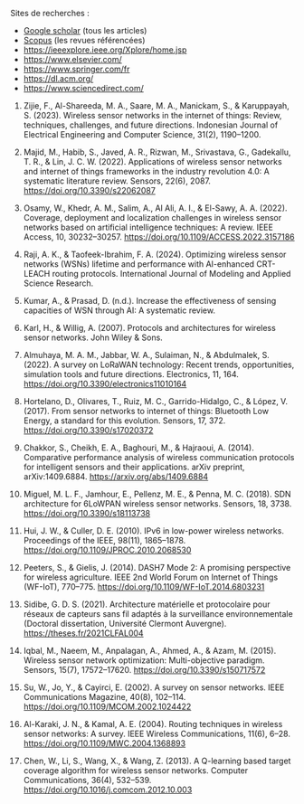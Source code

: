 Sites de recherches : 
- [Google scholar](https://scholar.google.fr/) (tous les articles)
- [Scopus](https://www.scopus.com/home.uri) (les revues référencées)
- https://ieeexplore.ieee.org/Xplore/home.jsp
- https://www.elsevier.com/
- https://www.springer.com/fr
- https://dl.acm.org/
- https://www.sciencedirect.com/

1. Zijie, F., Al-Shareeda, M. A., Saare, M. A., Manickam, S., & Karuppayah, S. (2023). Wireless sensor networks in the internet of things: Review, techniques, challenges, and future directions. Indonesian Journal of Electrical Engineering and Computer Science, 31(2), 1190–1200.

2. Majid, M., Habib, S., Javed, A. R., Rizwan, M., Srivastava, G., Gadekallu, T. R., & Lin, J. C. W. (2022). Applications of wireless sensor networks and internet of things frameworks in the industry revolution 4.0: A systematic literature review. Sensors, 22(6), 2087. https://doi.org/10.3390/s22062087

3. Osamy, W., Khedr, A. M., Salim, A., Al Ali, A. I., & El-Sawy, A. A. (2022). Coverage, deployment and localization challenges in wireless sensor networks based on artificial intelligence techniques: A review. IEEE Access, 10, 30232–30257. https://doi.org/10.1109/ACCESS.2022.3157186

4. Raji, A. K., & Taofeek-Ibrahim, F. A. (2024). Optimizing wireless sensor networks (WSNs) lifetime and performance with AI-enhanced CRT-LEACH routing protocols. International Journal of Modeling and Applied Science Research.

5. Kumar, A., & Prasad, D. (n.d.). Increase the effectiveness of sensing capacities of WSN through AI: A systematic review.

6. Karl, H., & Willig, A. (2007). Protocols and architectures for wireless sensor networks. John Wiley & Sons.

7. Almuhaya, M. A. M., Jabbar, W. A., Sulaiman, N., & Abdulmalek, S. (2022). A survey on LoRaWAN technology: Recent trends, opportunities, simulation tools and future directions. Electronics, 11, 164. https://doi.org/10.3390/electronics11010164

8. Hortelano, D., Olivares, T., Ruiz, M. C., Garrido-Hidalgo, C., & López, V. (2017). From sensor networks to internet of things: Bluetooth Low Energy, a standard for this evolution. Sensors, 17, 372. https://doi.org/10.3390/s17020372

9. Chakkor, S., Cheikh, E. A., Baghouri, M., & Hajraoui, A. (2014). Comparative performance analysis of wireless communication protocols for intelligent sensors and their applications. arXiv preprint, arXiv:1409.6884. https://arxiv.org/abs/1409.6884

10. Miguel, M. L. F., Jamhour, E., Pellenz, M. E., & Penna, M. C. (2018). SDN architecture for 6LoWPAN wireless sensor networks. Sensors, 18, 3738. https://doi.org/10.3390/s18113738

11. Hui, J. W., & Culler, D. E. (2010). IPv6 in low-power wireless networks. Proceedings of the IEEE, 98(11), 1865–1878. https://doi.org/10.1109/JPROC.2010.2068530

12. Peeters, S., & Gielis, J. (2014). DASH7 Mode 2: A promising perspective for wireless agriculture. IEEE 2nd World Forum on Internet of Things (WF-IoT), 770–775. https://doi.org/10.1109/WF-IoT.2014.6803231

13. Sidibe, G. D. S. (2021). Architecture matérielle et protocolaire pour réseaux de capteurs sans fil adaptés à la surveillance environnementale (Doctoral dissertation, Université Clermont Auvergne). https://theses.fr/2021CLFAL004

14. Iqbal, M., Naeem, M., Anpalagan, A., Ahmed, A., & Azam, M. (2015). Wireless sensor network optimization: Multi-objective paradigm. Sensors, 15(7), 17572–17620. https://doi.org/10.3390/s150717572

15. Su, W., Jo, Y., & Cayirci, E. (2002). A survey on sensor networks. IEEE Communications Magazine, 40(8), 102–114. https://doi.org/10.1109/MCOM.2002.1024422

16. Al-Karaki, J. N., & Kamal, A. E. (2004). Routing techniques in wireless sensor networks: A survey. IEEE Wireless Communications, 11(6), 6–28. https://doi.org/10.1109/MWC.2004.1368893

17. Chen, W., Li, S., Wang, X., & Wang, Z. (2013). A Q-learning based target coverage algorithm for wireless sensor networks. Computer Communications, 36(4), 532–539. https://doi.org/10.1016/j.comcom.2012.10.003
